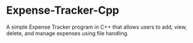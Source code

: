 # Expense-Tracker-Cpp
A simple Expense Tracker program in C++ that allows users to add, view, delete, and manage expenses using file handling.
